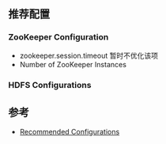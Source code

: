 推荐配置
---
### ZooKeeper Configuration
- zookeeper.session.timeout 
   暂时不优化该项
- Number of ZooKeeper Instances

### HDFS Configurations



参考
---
- [Recommended Configurations](http://hbase.apache.org/book.html#recommended_configurations)
